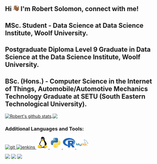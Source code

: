 <!--
**robert-solomon12/robert-solomon12** is a ✨ _special_ ✨ repository because its `README.md` (this file) appears on your GitHub profile.

Here are some ideas to get you started:

- 🔭 I’m currently working on completing my Final Year.
- 🌱 I’m currently learning C, C++
- 👯 I’m looking to collaborate on ...
- 🤔 I’m looking for help with ...
- 💬 Ask me about ...
- 📫 How to reach me: ...
- 😄 Pronouns: ...
- ⚡ Fun fact: ...
-->



## Hi <img src="IMG/hand-wave.png" width="20" height="20" alt="wave"/> I'm Robert Solomon, connect with me!

## MSc. Student - Data Science at Data Science Institute, Woolf University.
## Postgraduate Diploma Level 9 Graduate in Data Science at the Data Science Institute, Woolf University.
## BSc. (Hons.) - Computer Science in the Internet of Things, Automobile/Automotive Mechanics Technology Graduate at SETU (South Eastern Technological University).


<a href="https://github.com/robert-solomon12/github-readme-stats">

  <img align="center" src="https://github-readme-stats.vercel.app/api?username=robert-solomon12&show_icons=true&hide=contribs,prs&cache_seconds=86400&theme=chartreuse-dark" alt="Robert's github stats" />
</a>
<a href="https://github.com/robert-solomon12/github-readme-stats">
  <!-- Change the `github-readme-stats.anuraghazra1.vercel.app` to `github-readme-stats.vercel.app`  -->
  <img align="center" src="https://github-readme-stats.vercel.app/api/top-langs/?username=robert-solomon12&layout=compact&theme=chartreuse-dark" />
</a>

  <!-- <a href="https://kubernetes.io" target="_blank" rel="noreferrer"> <img src="https://www.vectorlogo.zone/logos/kubernetes/kubernetes-icon.svg" alt="kubernetes" width="40" height="40"/> </a>  -->
<h3 align="left">Additional Languages and Tools:</h3>
<p align="left">
  <!-- <a href="https://aws.amazon.com" target="_blank" rel="noreferrer"> <img src="https://raw.githubusercontent.com/devicons/devicon/master/icons/amazonwebservices/amazonwebservices-original-wordmark.svg" alt="aws" width="40" height="40"/> </a> -->
<a href="https://git-scm.com/" target="_blank" rel="noreferrer"> <img src="https://www.vectorlogo.zone/logos/git-scm/git-scm-icon.svg" alt="git" width="40" height="40"/> </a> <a href="https://www.jenkins.io" target="_blank" rel="noreferrer"> <img src="https://www.vectorlogo.zone/logos/jenkins/jenkins-icon.svg" alt="jenkins" width="40" height="40"/> </a> <a href="https://www.linux.org/" target="_blank" rel="noreferrer"> <img src="https://raw.githubusercontent.com/devicons/devicon/master/icons/linux/linux-original.svg" alt="linux" width="40" height="40"/> </a> <a href="https://www.python.org" target="_blank" rel="noreferrer"> <img src="https://raw.githubusercontent.com/devicons/devicon/master/icons/python/python-original.svg" alt="python" width="40" height="40"/> </a>
<a href="https://www.r-project.org/" target="_blank" rel="noreferrer"> <img  src="https://github.com/devicons/devicon/blob/master/icons/r/r-plain.svg" alt="r" width="40" height="40"/> </a>
<a href="https://www.mysql.com/" target="_blank" rel="noreferrer"> <img  src="https://github.com/devicons/devicon/blob/master/icons/mysql/mysql-original-wordmark.svg" alt="sql" width="40" height="40"/> </a>
</p>

<p float="left">
  <img src="https://github.com/robert-solomon12/robert-solomon12/assets/35696882/e760908d-4b44-4c7b-ae49-d4a9345512c6" width="33%" />
  <img src="https://github.com/robert-solomon12/robert-solomon12/assets/35696882/c82d9e7b-8fa5-4914-bce1-c219cc317316" width="33%" />
  <img src="https://github.com/robert-solomon12/robert-solomon12/assets/35696882/1d97a44b-65e0-4fa7-9f3f-5741390966cf" width="33%" />
</p>

  <!-- 
<p float="left">
<img src="https://github.com/robert-solomon12/robert-solomon12/assets/35696882/e6e657b8-1855-4911-90ad-f9ce486f0733" width="50%" />
<img src="https://github.com/robert-solomon12/robert-solomon12/assets/35696882/484d98d1-68da-4a20-a9f5-7b1b7efc57d0" width="49%" />


<!DOCTYPE html>
<html lang="en">
<head>
    <meta charset="UTF-8">
    <meta name="viewport" content="width=device-width, initial-scale=1.0">
    <title>Audio Test</title>
</head>
<body>
    <h1>Enjoy some music while you're here.</h1>
    <audio autoplay>
        <source src="assets/akiaura - sleepwalker-(slowed).mp3" type="audio/mpeg">
    </audio>
</body>
</html>
-->
